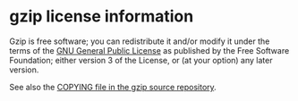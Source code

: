 # gzip license information

Gzip is free software; you can redistribute it and/or modify it under the terms of the 
[GNU General Public License](https://www.gnu.org/licenses/gpl.html) 
as published by the Free Software Foundation; either version 3 of the License, 
or (at your option) any later version.

See also the
[COPYING file in the gzip source repository](https://git.savannah.gnu.org/cgit/gzip.git/tree/COPYING).
